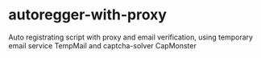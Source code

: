 # autoregger-with-proxy
Auto registrating script with proxy and email verification, using temporary email service TempMail and captcha-solver CapMonster
